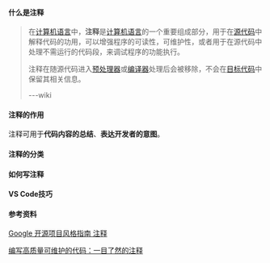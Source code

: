#### 什么是注释

> 在[计算机语言](https://zh.wikipedia.org/wiki/计算机语言)中，**注释**是[计算机语言](https://zh.wikipedia.org/wiki/计算机语言)的一个重要组成部分，用于在[源代码](https://zh.wikipedia.org/wiki/源代码)中解释代码的功用，可以增强程序的可读性，可维护性，或者用于在源代码中处理不需运行的代码段，来调试程序的功能执行。
>
> 注释在随源代码进入[预处理器](https://zh.wikipedia.org/wiki/预处理器)或[编译器](https://zh.wikipedia.org/wiki/编译器)处理后会被移除，不会在[目标代码](https://zh.wikipedia.org/wiki/目标代码)中保留其相关信息。
>
> ---wiki

#### 注释的作用

注释可用于**代码内容的总结**、**表达开发者的意图**。

#### 注释的分类



#### 如何写注释



#### VS Code技巧



#### 参考资料

[Google 开源项目风格指南 注释](https://zh-google-styleguide.readthedocs.io/en/latest/google-cpp-styleguide/comments/)

[编写高质量可维护的代码：一目了然的注释](https://juejin.im/post/6877155538430328845)

